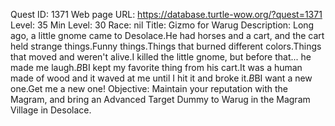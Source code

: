 Quest ID: 1371
Web page URL: https://database.turtle-wow.org/?quest=1371
Level: 35
Min Level: 30
Race: nil
Title: Gizmo for Warug
Description: Long ago, a little gnome came to Desolace.He had horses and a cart, and the cart held strange things.Funny things.Things that burned different colors.Things that moved and weren't alive.I killed the little gnome, but before that... he made me laugh.$B$BI kept my favorite thing from his cart.It was a human made of wood and it waved at me until I hit it and broke it.$B$BI want a new one.Get me a new one!
Objective: Maintain your reputation with the Magram, and bring an Advanced Target Dummy to Warug in the Magram Village in Desolace.

